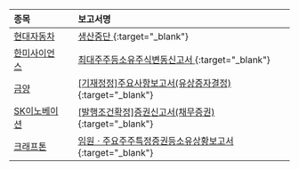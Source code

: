 | **종목** |      |**보고서명** |
| :------- | :--- |:----------- |
| [현대자동차](/005380/#dart) | | [생산중단              ](https://dart.fss.or.kr/dsaf001/main.do?rcpNo=20250903800494){:target="_blank"} |
| [한미사이언스](/008930/#dart) | | [최대주주등소유주식변동신고서              ](https://dart.fss.or.kr/dsaf001/main.do?rcpNo=20250903800461){:target="_blank"} |
| [금양](/001570/#dart) | | [[기재정정]주요사항보고서(유상증자결정)](https://dart.fss.or.kr/dsaf001/main.do?rcpNo=20250903000378){:target="_blank"} |
| [SK이노베이션](/096770/#dart) | | [[발행조건확정]증권신고서(채무증권)](https://dart.fss.or.kr/dsaf001/main.do?rcpNo=20250903000374){:target="_blank"} |
| [크래프톤](/259960/#dart) | | [임원ㆍ주요주주특정증권등소유상황보고서](https://dart.fss.or.kr/dsaf001/main.do?rcpNo=20250903000370){:target="_blank"} |